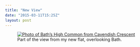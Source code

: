 ```yaml
---
title: "New View"
date: "2015-03-11T15:25Z"
layout: post
---
```


<figure>
    <a href="/images/high-common-full.jpg"><img src="/images/high-common-small.jpg" srcset="/images/high-common-medium 1x, /images/high-common-large.jpg 2x" alt="Photo of Bath’s High Common from Cavendish Crescent"></a>
    <figcaption>Part of the view from my new flat, overlooking Bath.</figcaption>
</figure>